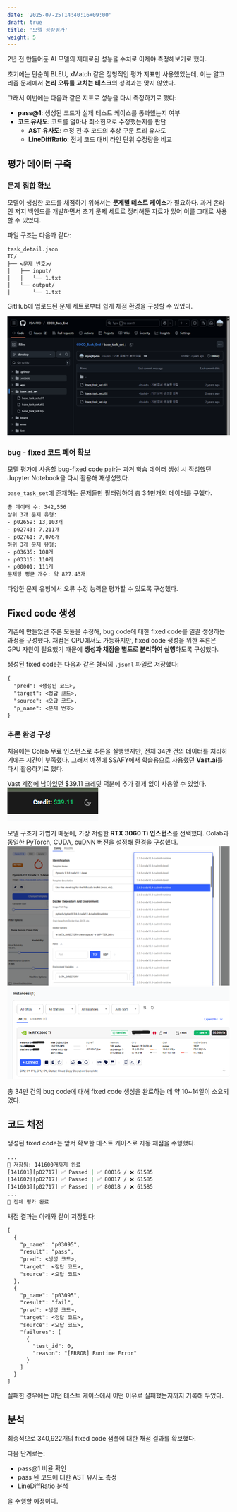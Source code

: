 ```yaml
---
date: '2025-07-25T14:40:16+09:00'
draft: true
title: '모델 정량평가'
weight: 5
---
```


2년 전 만들어둔 AI 모델의 제대로된 성능을 수치로 이제야 측정해보기로 했다.

초기에는 단순히 BLEU, xMatch 같은 정형적인 평가 지표만 사용했었는데,
이는 알고리즘 문제에서 **논리 오류를 고치는 태스크**의 성격과는 맞지 않았다.

그래서 이번에는 다음과 같은 지표로 성능을 다시 측정하기로 했다:

* **pass@1**: 생성된 코드가 실제 테스트 케이스를 통과했는지 여부
* **코드 유사도**: 코드를 얼마나 최소한으로 수정했는지를 판단
    * **AST 유사도**: 수정 전·후 코드의 추상 구문 트리 유사도
    * **LineDiffRatio**: 전체 코드 대비 라인 단위 수정량을 비교

## 평가 데이터 구축

### 문제 집합 확보

모델이 생성한 코드를 채점하기 위해서는 **문제별 테스트 케이스**가 필요하다.
과거 온라인 저지 백엔드를 개발하면서 초기 문제 세트로 정리해둔 자료가 있어 이를 그대로 사용할 수 있었다.

파일 구조는 다음과 같다:

```
task_detail.json
TC/
├── <문제 번호>/
│   ├── input/
│   │   └── 1.txt
│   └── output/
│       └── 1.txt
```

GitHub에 업로드된 문제 세트로부터 쉽게 채점 환경을 구성할 수 있었다.

![깃허브에 올려둔 기본 문제셋](기본문제셋_테스트케이스.png)

### bug - fixed 코드 페어 확보

모델 평가에 사용할 bug-fixed code pair는 과거 학습 데이터 생성 시 작성했던 Jupyter Notebook을 다시 활용해 재생성했다.

`base_task_set`에 존재하는 문제들만 필터링하여 총 34만개의 데이터를 구했다.

```bash
총 데이터 수: 342,556
상위 3개 문제 유형:
- p02659: 13,103개
- p02743: 7,211개
- p02761: 7,076개
하위 3개 문제 유형:
- p03635: 108개
- p03315: 110개
- p00001: 111개
문제당 평균 개수: 약 827.43개
```

다양한 문제 유형에서 오류 수정 능력을 평가할 수 있도록 구성했다.

## Fixed code 생성

기존에 만들었던 추론 모듈을 수정해, bug code에 대한 fixed code를 일괄 생성하는 과정을 구성했다.
채점은 CPU에서도 가능하지만, fixed code 생성을 위한 추론은 GPU 자원이 필요했기 때문에
**생성과 채점을 별도로 분리하여 실행**하도록 구성했다.

생성된 fixed code는 다음과 같은 형식의 `.jsonl` 파일로 저장했다:

```
{
  "pred": <생성된 코드>,
  "target": <정답 코드>,
  "source": <오답 코드>,
  "p_name": <문제 번호>
}
```

### 추론 환경 구성

처음에는 Colab 무료 인스턴스로 추론을 실행했지만, 전체 34만 건의 데이터를 처리하기에는 시간이 부족했다.
그래서 예전에 SSAFY에서 학습용으로 사용했던 **Vast.ai**를 다시 활용하기로 했다.

Vast 계정에 남아있던 $39.11 크레딧 덕분에 추가 결제 없이 사용할 수 있었다.  
![vast_ai_남은크레딧](vast_ai_남은크레딧.png)

모델 구조가 가볍기 때문에, 가장 저렴한 **RTX 3060 Ti 인스턴스**를 선택했다.
Colab과 동일한 PyTorch, CUDA, cuDNN 버전을 설정해 환경을 구성했다.
![인스턴스_템플릿_수정](인스턴스_템플릿_수정.png)
![vast_ai_인스턴스](vast_ai_인스턴스.png)

총 34만 건의 bug code에 대해 fixed code 생성을 완료하는 데 약 10~14일이 소요되었다.

## 코드 채점
생성된 fixed code는 앞서 확보한 테스트 케이스로 자동 채점을 수행했다.
```bash
...
💾 저장됨: 141600개까지 완료
[141601][p02717] ✅ Passed | ✅ 80016 / ❌ 61585
[141602][p02717] ✅ Passed | ✅ 80017 / ❌ 61585
[141603][p02717] ✅ Passed | ✅ 80018 / ❌ 61585
...
🎯 전체 평가 완료
```

채점 결과는 아래와 같이 저장된다:
```
[
  {
    "p_name": "p03095",
    "result": "pass",
    "pred": <생성 코드>,
    "target": <정답 코드>,
    "source": <오답 코드>
  },
  {
    "p_name": "p03095",
    "result": "fail",
    "pred": <생성 코드>,
    "target": <정답 코드>,
    "source": <오답 코드>,
    "failures": [
      {
        "test_id": 0,
        "reason": "[ERROR] Runtime Error"
      }
    ]
  }
]
```
실패한 경우에는 어떤 테스트 케이스에서 어떤 이유로 실패했는지까지 기록해 두었다.

## 분석

최종적으로 340,922개의 fixed code 샘플에 대한 채점 결과를 확보했다.

다음 단계로는:

* pass\@1 비율 확인
* pass 된 코드에 대한 AST 유사도 측정
* LineDiffRatio 분석

을 수행할 예정이다.